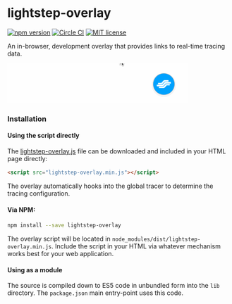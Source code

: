 # lightstep-overlay

[![npm version](https://badge.fury.io/js/lightstep-overlay.svg)](https://badge.fury.io/js/lightstep-overlay)
[![Circle CI](https://circleci.com/gh/lightstep/lightstep-overlay.svg?style=shield)](https://circleci.com/gh/lightstep/lightstep-overlay)
[![MIT license](http://img.shields.io/badge/license-MIT-blue.svg)](http://opensource.org/licenses/MIT)

An in-browser, development overlay that provides links to real-time tracing data.

![example](doc/example.gif)

### Installation

#### Using the script directly

The [lightstep-overlay.js](dist/lightstep-overlay.js) file can be downloaded and included in your HTML page directly:

```html
<script src="lightstep-overlay.min.js"></script>
```

The overlay automatically hooks into the global tracer to determine the tracing configuration.

#### Via NPM:

```bash
npm install --save lightstep-overlay
```

The overlay script will be located in `node_modules/dist/lightstep-overlay.min.js`. Include the script in your HTML via whatever mechanism works best for your web application.

#### Using as a module

The source is compiled down to ES5 code in unbundled form into the `lib` directory. The `package.json` main entry-point uses this code.
